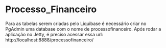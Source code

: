 # Processo_Financeiro
Para as tabelas serem criadas pelo Liquibase é necessário criar no PgAdmin uma database com o nome de processofinanceiro.
Após rodar a aplicação no Jetty, é preciso acessar essa url: http://localhost:8888/processofinanceiro/
